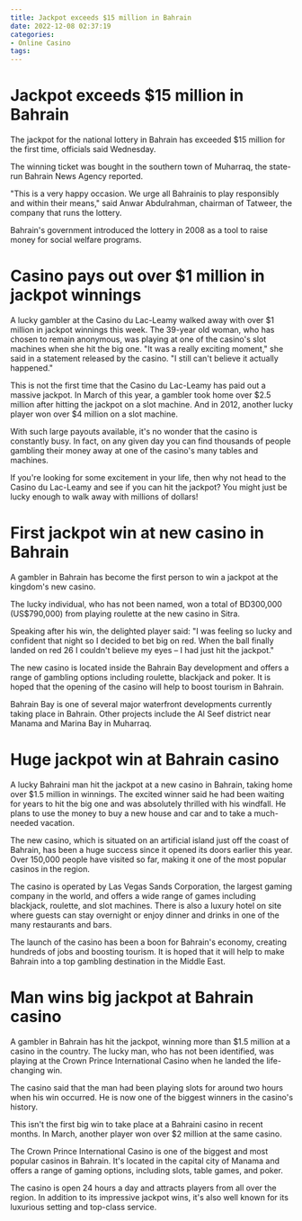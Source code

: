 ```yaml
---
title: Jackpot exceeds $15 million in Bahrain
date: 2022-12-08 02:37:19
categories:
- Online Casino
tags:
---
```



#  Jackpot exceeds $15 million in Bahrain

The jackpot for the national lottery in Bahrain has exceeded $15 million for the first time, officials said Wednesday.

The winning ticket was bought in the southern town of Muharraq, the state-run Bahrain News Agency reported.

"This is a very happy occasion. We urge all Bahrainis to play responsibly and within their means," said Anwar Abdulrahman, chairman of Tatweer, the company that runs the lottery.

Bahrain's government introduced the lottery in 2008 as a tool to raise money for social welfare programs.

#  Casino pays out over $1 million in jackpot winnings

A lucky gambler at the Casino du Lac-Leamy walked away with over $1 million in jackpot winnings this week. The 39-year old woman, who has chosen to remain anonymous, was playing at one of the casino's slot machines when she hit the big one. "It was a really exciting moment," she said in a statement released by the casino. "I still can't believe it actually happened."

This is not the first time that the Casino du Lac-Leamy has paid out a massive jackpot. In March of this year, a gambler took home over $2.5 million after hitting the jackpot on a slot machine. And in 2012, another lucky player won over $4 million on a slot machine.

With such large payouts available, it's no wonder that the casino is constantly busy. In fact, on any given day you can find thousands of people gambling their money away at one of the casino's many tables and machines.

If you're looking for some excitement in your life, then why not head to the Casino du Lac-Leamy and see if you can hit the jackpot? You might just be lucky enough to walk away with millions of dollars!

#  First jackpot win at new casino in Bahrain

A gambler in Bahrain has become the first person to win a jackpot at the kingdom's new casino.

The lucky individual, who has not been named, won a total of BD300,000 (US$790,000) from playing roulette at the new casino in Sitra.

Speaking after his win, the delighted player said: "I was feeling so lucky and confident that night so I decided to bet big on red. When the ball finally landed on red 26 I couldn't believe my eyes – I had just hit the jackpot."

The new casino is located inside the Bahrain Bay development and offers a range of gambling options including roulette, blackjack and poker. It is hoped that the opening of the casino will help to boost tourism in Bahrain.

Bahrain Bay is one of several major waterfront developments currently taking place in Bahrain. Other projects include the Al Seef district near Manama and Marina Bay in Muharraq.

#  Huge jackpot win at Bahrain casino

A lucky Bahraini man hit the jackpot at a new casino in Bahrain, taking home over $1.5 million in winnings. The excited winner said he had been waiting for years to hit the big one and was absolutely thrilled with his windfall. He plans to use the money to buy a new house and car and to take a much-needed vacation.

The new casino, which is situated on an artificial island just off the coast of Bahrain, has been a huge success since it opened its doors earlier this year. Over 150,000 people have visited so far, making it one of the most popular casinos in the region.

The casino is operated by Las Vegas Sands Corporation, the largest gaming company in the world, and offers a wide range of games including blackjack, roulette, and slot machines. There is also a luxury hotel on site where guests can stay overnight or enjoy dinner and drinks in one of the many restaurants and bars.

The launch of the casino has been a boon for Bahrain's economy, creating hundreds of jobs and boosting tourism. It is hoped that it will help to make Bahrain into a top gambling destination in the Middle East.

#  Man wins big jackpot at Bahrain casino

A gambler in Bahrain has hit the jackpot, winning more than $1.5 million at a casino in the country. The lucky man, who has not been identified, was playing at the Crown Prince International Casino when he landed the life-changing win.

The casino said that the man had been playing slots for around two hours when his win occurred. He is now one of the biggest winners in the casino's history.

This isn't the first big win to take place at a Bahraini casino in recent months. In March, another player won over $2 million at the same casino.

The Crown Prince International Casino is one of the biggest and most popular casinos in Bahrain. It's located in the capital city of Manama and offers a range of gaming options, including slots, table games, and poker.

The casino is open 24 hours a day and attracts players from all over the region. In addition to its impressive jackpot wins, it's also well known for its luxurious setting and top-class service.